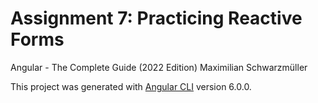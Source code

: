 # Assignment 7: Practicing Reactive Forms 

Angular - The Complete Guide (2022 Edition)
Maximilian Schwarzmüller

This project was generated with [Angular CLI](https://github.com/angular/angular-cli) version 6.0.0.